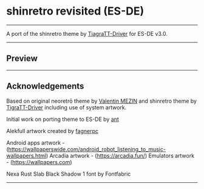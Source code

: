 # shinretro revisited (ES-DE)

---
A port of the shinretro theme by [TiagraTT-Driver](https://github.com/TigraTT-Driver/shinretro) for ES-DE v3.0.

---
## Preview

---
## Acknowledgements

Based on original neoretrō theme by [Valentin MEZIN](https://github.com/valsou) and shinretro theme by [TigraTT-Driver](https://github.com/TigraTT-Driver) including use of system artwork.  

Initial work on porting theme to ES-DE by [ant](https://github.com/anthonycaccese)

Alekfull artwork created by [fagnerpc](https://github.com/fagnerpc)

Android apps artwork - (https://wallpaperswide.com/android_robot_listening_to_music-wallpapers.html)
Arcadia artwork - (https://arcadia.fun/)
Emulators artwork - (https://wallpapers.com)

Nexa Rust Slab Black Shadow 1 font by Fontfabric

---

